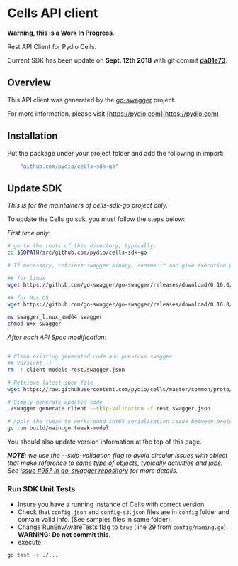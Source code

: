 # Cells API client

**Warning, this is a Work In Progress**.

Rest API Client for Pydio Cells.

Current SDK has been update on **Sept. 12th 2018** with git commit **[da01e73](https://github.com/pydio/cells/commit/da01e73fb123177d0748513b272d0d9d0053a31e)**.

## Overview

This API client was generated by the [go-swagger](https://github.com/go-swagger/go-swagger) project.

For more information, please visit [https://pydio.com](https://pydio.com)

## Installation

Put the package under your project folder and add the following in import:

```go
    "github.com/pydio/cells-sdk-go"
```

## Update SDK

_This is for the maintainers of cells-sdk-go project only._

To update the Cells go sdk, you must follow the steps below:

_First time only_:

```sh
# go to the roots of this directory, typically:
cd $GOPATH/src/github.com/pydio/cells-sdk-go

# If necessary, retrieve swagger binary, rename it and give execution permission

## for linux
wget https://github.com/go-swagger/go-swagger/releases/download/0.16.0/swagger_linux_amd64

## for Mac OS
wget https://github.com/go-swagger/go-swagger/releases/download/0.16.0/swagger_darwin_amd64

mv swagger_linux_amd64 swagger
chmod u+x swagger
```

_After each API Spec modification_:

```sh

# Clean existing generated code and previous swagger
## Vorsicht :)
rm -r client models rest.swagger.json

# Retrieve latest spec file
wget https://raw.githubusercontent.com/pydio/cells/master/common/proto/rest/rest.swagger.json

# Simply generate updated code
./swagger generate client --skip-validation -f rest.swagger.json
```

```sh
# Apply the tweak to workaround int64 serialisation issue between protobuf and swagger
go run build/main.go tweak-model
```

You should also update version information at the top of this page.

_**NOTE**: we use the --skip-validation flag to avoid circular issues with object that make reference to same type of objects, typically activities and jobs. See [issue #957 in go-swagger repository](https://github.com/go-swagger/go-swagger/issues/957) for more details._

### Run SDK Unit Tests

- Insure you have a running instance of Cells with correct version
- Check that `config.json` and `config-s3.json` files are in `config` folder and contain valid info. (See samples files in same folder).
- Change RunEnvAwareTests flag to `true` (line 29 from `config/naming.go`). **WARNING: Do not commit this**.
- execute:

```sh
go test -v ./...
```